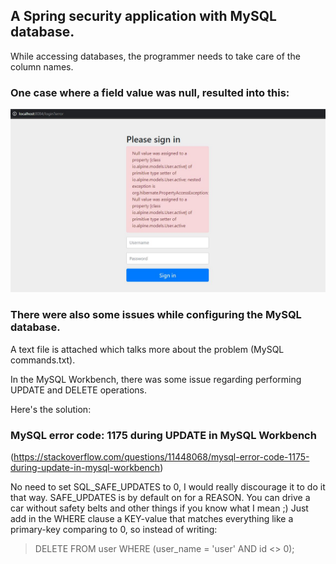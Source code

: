 ## A Spring security application with MySQL database.

While accessing databases, the programmer needs to take care of the column names.


### One case where a field value was null, resulted into this:

![Alt text](assests/P981313.JPG?raw=true "Null value error")

### There were also some issues while configuring the MySQL database.
A text file is attached which talks more about the problem (MySQL commands.txt).


In the MySQL Workbench, there was some issue regarding performing UPDATE and DELETE operations.

Here's the solution:

### MySQL error code: 1175 during UPDATE in MySQL Workbench
(https://stackoverflow.com/questions/11448068/mysql-error-code-1175-during-update-in-mysql-workbench)

No need to set SQL_SAFE_UPDATES to 0, I would really discourage it to do it that way. SAFE_UPDATES is by default on for a REASON. You can drive a car without safety belts and other things if you know what I mean ;) Just add in the WHERE clause a KEY-value that matches everything like a primary-key comparing to 0, so instead of writing:

> DELETE FROM user WHERE (user_name = 'user' AND id <> 0);
